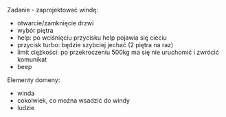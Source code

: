 Zadanie - zaprojektować windę:
* otwarcie/zamknięcie drzwi
* wybór piętra
* help: po wciśnięciu przycisku help pojawia się cieciu
* przycisk turbo: będzie szybciej jechać (2 piętra na raz)
* limit ciężkości: po przekroczeniu 500kg ma się nie uruchomić i zwrócić komunikat 
* beep

Elementy domeny:
* winda
* cokolwiek, co można wsadzić do windy
* ludzie
